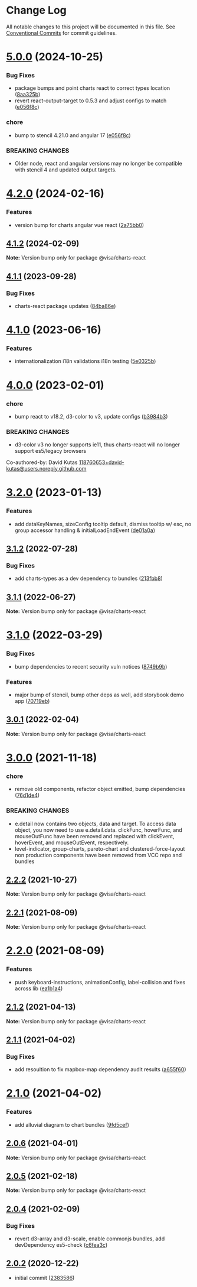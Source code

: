 # Change Log

All notable changes to this project will be documented in this file.
See [Conventional Commits](https://conventionalcommits.org) for commit guidelines.

# [5.0.0](https://github.com/visa/visa-chart-components/compare/@visa/charts-react@4.2.0...@visa/charts-react@5.0.0) (2024-10-25)

### Bug Fixes

- package bumps and point charts react to correct types location ([8aa325b](https://github.com/visa/visa-chart-components/commit/8aa325b203054b4fde80aaa6e5dc59fc209921ab))
- revert react-output-target to 0.5.3 and adjust configs to match ([e056f8c](https://github.com/visa/visa-chart-components/commit/e056f8c95e59ee58ce9facbd4e57552586746f30))

### chore

- bump to stencil 4.21.0 and angular 17 ([e056f8c](https://github.com/visa/visa-chart-components/commit/e056f8c95e59ee58ce9facbd4e57552586746f30))

### BREAKING CHANGES

- Older node, react and angular versions may no longer be compatible with stencil 4 and updated output targets.

# [4.2.0](https://github.com/visa/visa-chart-components/compare/@visa/charts-react@4.1.1...@visa/charts-react@4.2.0) (2024-02-16)

### Features

- version bump for charts angular vue react ([2a75bb0](https://github.com/visa/visa-chart-components/commit/2a75bb0e33f3f42484e5bb50d3a5abe9d2592807))

## [4.1.2](https://github.com/visa/visa-chart-components/compare/@visa/charts-react@4.1.1...@visa/charts-react@4.1.2) (2024-02-09)

**Note:** Version bump only for package @visa/charts-react

## [4.1.1](https://github.com/visa/visa-chart-components/compare/@visa/charts-react@4.1.0...@visa/charts-react@4.1.1) (2023-09-28)

### Bug Fixes

- charts-react package updates ([84ba86e](https://github.com/visa/visa-chart-components/commit/84ba86e235847bcf2888320ff7224800eae0b923))

# [4.1.0](https://github.com/visa/visa-chart-components/compare/@visa/charts-react@4.0.0...@visa/charts-react@4.1.0) (2023-06-16)

### Features

- internationalization i18n validations i18n testing ([5e0325b](https://github.com/visa/visa-chart-components/commit/5e0325b1c6727406d6964459afbd9ac0238e1cc6))

# [4.0.0](https://github.com/visa/visa-chart-components/compare/@visa/charts-react@3.2.0...@visa/charts-react@4.0.0) (2023-02-01)

### chore

- bump react to v18.2, d3-color to v3, update configs ([b3984b3](https://github.com/visa/visa-chart-components/commit/b3984b33d42c1d78b67c4abd1d1f928ef5e11b34))

### BREAKING CHANGES

- d3-color v3 no longer supports ie11, thus charts-react will no longer support es5/legacy browsers

Co-authored-by: David Kutas <118760653+david-kutas@users.noreply.github.com>

# [3.2.0](https://github.com/visa/visa-chart-components/compare/@visa/charts-react@3.1.2...@visa/charts-react@3.2.0) (2023-01-13)

### Features

- add dataKeyNames, sizeConfig tooltip default, dismiss tooltip w/ esc, no group accessor handling & initialLoadEndEvent ([de01a0a](https://github.com/visa/visa-chart-components/commit/de01a0ab5cea8146ff3d4d0c48da995c2ba0fb9a))

## [3.1.2](https://github.com/visa/visa-chart-components/compare/@visa/charts-react@3.1.1...@visa/charts-react@3.1.2) (2022-07-28)

### Bug Fixes

- add charts-types as a dev dependency to bundles ([213fbb8](https://github.com/visa/visa-chart-components/commit/213fbb8dff8f55c64ee3d1a28e3d0017de76f374))

## [3.1.1](https://github.com/visa/visa-chart-components/compare/@visa/charts-react@3.1.0...@visa/charts-react@3.1.1) (2022-06-27)

**Note:** Version bump only for package @visa/charts-react

# [3.1.0](https://github.com/visa/visa-chart-components/compare/@visa/charts-react@3.0.1...@visa/charts-react@3.1.0) (2022-03-29)

### Bug Fixes

- bump dependencies to recent security vuln notices ([8749b9b](https://github.com/visa/visa-chart-components/commit/8749b9b11aeba92ecf39fc36251cdcb8844a7a46))

### Features

- major bump of stencil, bump other deps as well, add storybook demo app ([70719eb](https://github.com/visa/visa-chart-components/commit/70719ebc7fa59dc169bcc7fea62b238bcfab6418))

## [3.0.1](https://github.com/visa/visa-chart-components/compare/@visa/charts-react@3.0.0...@visa/charts-react@3.0.1) (2022-02-04)

**Note:** Version bump only for package @visa/charts-react

# [3.0.0](https://github.com/visa/visa-chart-components/compare/@visa/charts-react@2.2.2...@visa/charts-react@3.0.0) (2021-11-18)

### chore

- remove old components, refactor object emitted, bump dependencies ([76d1de4](https://github.com/visa/visa-chart-components/commit/76d1de4d7d3c650bec85db8090c7a2a95a1f0506))

### BREAKING CHANGES

- e.detail now contains two objects, data and target. To access data object, you now need to use e.detail.data. clickFunc, hoverFunc, and mouseOutFunc have been removed and replaced with clickEvent, hoverEvent, and mouseOutEvent, respectively.
- level-indicator, group-charts, pareto-chart and clustered-force-layout non production components have been removed from VCC repo and bundles

## [2.2.2](https://github.com/visa/visa-chart-components/compare/@visa/charts-react@2.2.1...@visa/charts-react@2.2.2) (2021-10-27)

**Note:** Version bump only for package @visa/charts-react

## [2.2.1](https://github.com/visa/visa-chart-components/compare/@visa/charts-react@2.2.0...@visa/charts-react@2.2.1) (2021-08-09)

**Note:** Version bump only for package @visa/charts-react

# [2.2.0](https://github.com/visa/visa-chart-components/compare/@visa/charts-react@2.1.2...@visa/charts-react@2.2.0) (2021-08-09)

### Features

- push keyboard-instructions, animationConfig, label-collision and fixes across lib ([ea1b1a4](https://github.com/visa/visa-chart-components/commit/ea1b1a478b3ea9bcf07e76551a45a9adaaacdb47))

## [2.1.2](https://github.com/visa/visa-chart-components/compare/@visa/charts-react@2.1.1...@visa/charts-react@2.1.2) (2021-04-13)

**Note:** Version bump only for package @visa/charts-react

## [2.1.1](https://github.com/visa/visa-chart-components/compare/@visa/charts-react@2.1.0...@visa/charts-react@2.1.1) (2021-04-02)

### Bug Fixes

- add resoultion to fix mapbox-map dependency audit results ([a655f60](https://github.com/visa/visa-chart-components/commit/a655f60c5b4d87f02d8ff85d524853268325eb7b))

# [2.1.0](https://github.com/visa/visa-chart-components/compare/@visa/charts-react@2.0.6...@visa/charts-react@2.1.0) (2021-04-02)

### Features

- add alluvial diagram to chart bundles ([9fd5cef](https://github.com/visa/visa-chart-components/commit/9fd5cef90db9a968c5a283ff065b1e5050842bfe))

## [2.0.6](https://github.com/visa/visa-chart-components/compare/@visa/charts-react@2.0.4...@visa/charts-react@2.0.6) (2021-04-01)

**Note:** Version bump only for package @visa/charts-react

## [2.0.5](https://github.com/visa/visa-chart-components/compare/@visa/charts-react@2.0.4...@visa/charts-react@2.0.5) (2021-02-18)

**Note:** Version bump only for package @visa/charts-react

## [2.0.4](https://github.com/visa/visa-chart-components/compare/@visa/charts-react@2.0.2...@visa/charts-react@2.0.4) (2021-02-09)

### Bug Fixes

- revert d3-array and d3-scale, enable commonjs bundles, add devDependency es5-check ([c6fea3c](https://github.com/visa/visa-chart-components/commit/c6fea3c601dfc4650b52996721ead03a1b363e2b))

## [2.0.2](https://github.com/visa/visa-chart-components/tree/%40visa/charts-react%402.0.2) (2020-12-22)

- initial commit ([2383586](https://github.com/visa/visa-chart-components/commit/238358698bb59b8f20f424eeedc7235f51e02037))
